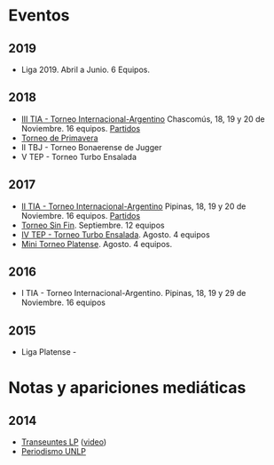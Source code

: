 # Eventos

## 2019
* Liga 2019. Abril a Junio.  6 Equipos.

## 2018

* [III TIA - Torneo Internacional-Argentino](tia/) Chascomús, 18, 19 y 20 de Noviembre. 16 equipos. [Partidos](https://www.youtube.com/watch?v=SdJB0r7sidA&list=PLnqwgKn9za-XQpFUG7pxuk2bGGh5HxJNI)
* [Torneo de Primavera](https://www.youtube.com/watch?v=P2z_6eeHdsM&list=PLnqwgKn9za-XsDrj7Kam_nGccmMLFMXsC)
* II TBJ - Torneo Bonaerense de Jugger
* V TEP - Torneo Turbo Ensalada


## 2017
* [II TIA - Torneo Internacional-Argentino](tia2017/)  Pipinas, 18, 19 y 20 de Noviembre. 16 equipos. [Partidos](https://www.youtube.com/watch?v=sEnpIXWALjg&list=PLnqwgKn9za-WK_VtgZo93I2Vp29FuJvqV)
* [Torneo Sin Fin](https://www.youtube.com/watch?v=MRYg0VdhG78&list=PLnqwgKn9za-VraTYf4OGXXg4F-b7Cy3wK). Septiembre. 12 equipos
* [IV TEP - Torneo Turbo Ensalada](https://www.youtube.com/watch?v=p6OrwC0sbc4&list=PLnqwgKn9za-WsflHNo3TwUOvlZct1xo11). Agosto. 4 equipos
* [Mini Torneo Platense](https://www.youtube.com/watch?v=709aFQm5xh4&list=PLnqwgKn9za-U6znsNBcKvBuAv3yOSjoVT). Agosto. 4 equipos.

## 2016
* I TIA - Torneo Internacional-Argentino. Pipinas, 18, 19 y 29 de Noviembre. 16 equipos


## 2015
* Liga Platense -


# Notas y apariciones mediáticas

## 2014
* [Transeuntes LP](http://www.transeuntes.net/2014/05/17/321-jugger/)  ([video](https://www.youtube.com/watch?v=hKn9RYGIQbc))
* [Periodismo UNLP](https://perio.unlp.edu.ar/sitios/puntoperio/2014/10/28/jugger-un-deporte-moderno-y-antiguo-a-la-vez/)



